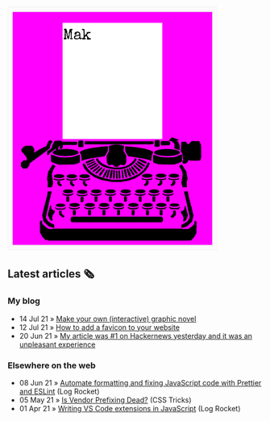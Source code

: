 ![quote](img/quote.gif)

## Latest articles 🗞️

### My blog

<!-- BLOG:START -->
 - 14 Jul 21 » [Make your own (interactive) graphic novel](https://roboleary.net/2021/07/14/make-your-own-graphic-novel.html)
 - 12 Jul 21 » [How to add a favicon to your website](https://roboleary.net/2021/07/12/favicon-2021.html)
 - 20 Jun 21 » [My article was #1 on Hackernews yesterday and it was an unpleasant experience](https://roboleary.net/2021/06/20/number-one-on-hackernews-unpleasant-experience.html)<!-- BLOG:END -->

### Elsewhere on the web

 - 08 Jun 21 » [Automate formatting and fixing JavaScript code with Prettier and ESLint](https://blog.logrocket.com/automate-formatting-and-fixing-javascript-code-with-prettier-and-eslint/) (Log Rocket)
 - 05 May 21 » [Is Vendor Prefixing Dead?](https://css-tricks.com/is-vendor-prefixing-dead/) (CSS Tricks)
 - 01 Apr 21 » [Writing VS Code extensions in JavaScript](https://blog.logrocket.com/writing-vs-code-extensions-in-javascript/) (Log Rocket)
